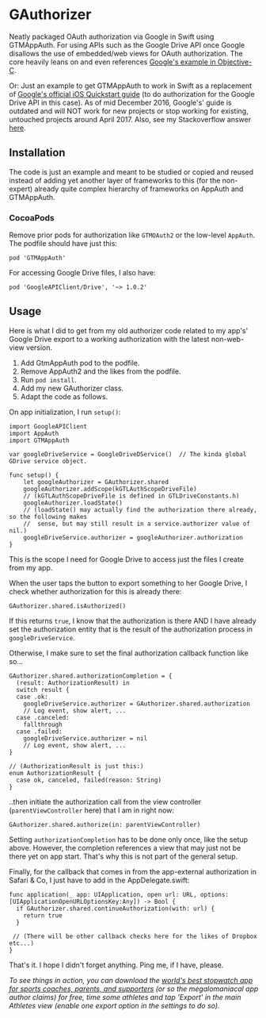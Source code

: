 # GAuthorizer

Neatly packaged OAuth authorization via Google in Swift using GTMAppAuth. For using APIs such as the Google Drive API once Google disallows the use of embedded/web views for OAuth authorization. The core heavily leans on and even references [Google's example in Objective-C](https://github.com/google/GTMAppAuth/blob/master/Example-iOS/Source/GTMAppAuthExampleViewController.m).

Or: Just an example to get GTMAppAuth to work in Swift as a replacement of [Google's official iOS Quickstart guide](https://developers.google.com/drive/ios/quickstart?ver=swift) (to do authorization for the Google Drive API in this case). As of mid December 2016, Google's' guide is outdated and will NOT work for new projects or stop working for existing, untouched projects around April 2017. Also, see my Stackoverflow answer [here](http://stackoverflow.com/a/41059043/893774).

## Installation

The code is just an example and meant to be studied or copied and reused instead of adding yet another layer of frameworks to this (for the non-expert) already quite complex hierarchy of frameworks on AppAuth and GTMAppAuth.

### CocoaPods
Remove prior pods for authorization like `GTMOAuth2` or the low-level `AppAuth`. The podfile should have just this:

    pod 'GTMAppAuth'

For accessing Google Drive files, I also have:

    pod 'GoogleAPIClient/Drive', '~> 1.0.2'


## Usage

Here is what I did to get from my old authorizer code related to my app's' Google Drive export to a working authorization with the latest non-web-view version.

1. Add GtmAppAuth pod to the podfile.
2. Remove AppAuth2 and the likes from the podfile.
3. Run `pod install`.
3. Add my new GAuthorizer class.
4. Adapt the code as follows.

On app initialization, I run `setup()`:
```
import GoogleAPIClient
import AppAuth
import GTMAppAuth

var googleDriveService = GoogleDriveDService()  // The kinda global GDrive service object.

func setup() {
    let googleAuthorizer = GAuthorizer.shared
    googleAuthorizer.addScope(kGTLAuthScopeDriveFile)
    // (kGTLAuthScopeDriveFile is defined in GTLDriveConstants.h)
    googleAuthorizer.loadState()
    // (loadState() may actually find the authorization there already, so the following makes
    //  sense, but may still result in a service.authorizer value of nil.)
    googleDriveService.authorizer = googleAuthorizer.authorization
}
```
This is the scope I need for Google Drive to access just the files I create from my app.

When the user taps the button to export something to her Google Drive, I check whether authorization for this is already there:
```
GAuthorizer.shared.isAuthorized()
```

If this returns `true`, I know that the authorization is there AND I have already set the authorization entity that is the result of the authorization process in `googleDriveService`.

Otherwise, I make sure to set the final authorization callback function like so...
```
GAuthorizer.shared.authorizationCompletion = {
  (result: AuthorizationResult) in
  switch result {
  case .ok:
    googleDriveService.authorizer = GAuthorizer.shared.authorization
    // Log event, show alert, ...
  case .canceled:
    fallthrough
  case .failed:
    googleDriveService.authorizer = nil
    // Log event, show alert, ... 
}

// (AuthorizationResult is just this:)
enum AuthorizationResult {
  case ok, canceled, failed(reason: String)
}
```

..then initiate the authorization call from the view controller (`parentViewController` here) that I am in right now:
```
GAuthorizer.shared.authorize(in: parentViewController)
```

Setting `authorizationCompletion` has to be done only once, like the setup above. However, the completion references a view that may just not be there yet on app start. That's why this is not part of the general setup.

Finally, for the callback that comes in from the app-external authorization in Safari & Co, I just have to add in the AppDelegate.swift:
```
func application(_ app: UIApplication, open url: URL, options: [UIApplicationOpenURLOptionsKey:Any]) -> Bool {
  if GAuthorizer.shared.continueAuthorization(with: url) {
    return true
  }

 // (There will be other callback checks here for the likes of Dropbox etc...)
}
```

That's it. I hope I didn't forget anything. Ping me, if I have, please.

*To see things in action, you can download the [world's best stopwatch app for sports coaches, parents, and supporters](http://smartstopwatch.com) (or so the megalomaniacal app author claims) for free, time some athletes and tap 'Export' in the main Athletes view (enable one export option in the settings to do so).*
